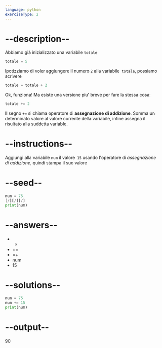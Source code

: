 ```yaml
---
language: python
exerciseType: 2
---
```


# --description--

Abbiamo già inizializzato una variabile `totale`
```python
totale = 5
```
Ipotizziamo di voler aggiungere il numero `2` alla variabile` totale`, possiamo scrivere
```python
totale = totale + 2
```
Ok, funziona! Ma esiste una versione piu' breve per fare la stessa cosa:
```python
totale += 2
```
Il segno `+=` si chiama operatore di **assegnazione di addizione**.
Somma un determinato valore al valore corrente della variabile, infine assegna il risultato alla suddetta variable.

# --instructions--

Aggiungi alla variabile `num` il valore` 15` usando l'operatore di *assegnazione di addizione*, quindi stampa il suo valore

# --seed--

```python
num = 75
[/][/][/]
print(num)
```

# --answers--

- +
- +=
- =+
- num 
-  15

# --solutions--

```python
num = 75
num += 15
print(num)
```

# --output--

90
